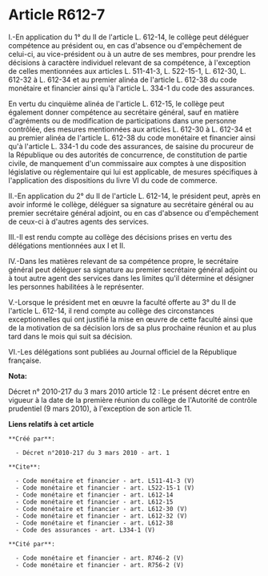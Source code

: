 # Article R612-7

I.-En application du 1° du II de l'article L. 612-14, le collège peut déléguer compétence au président ou, en cas d'absence
ou d'empêchement de celui-ci, au vice-président ou à un autre de ses membres, pour prendre les décisions à caractère
individuel relevant de sa compétence, à l'exception de celles mentionnées aux articles L. 511-41-3, 
L. 522-15-1, L. 612-30, L. 612-32 à L. 612-34 et au premier alinéa de l'article L. 612-38 du code monétaire et financier
ainsi qu'à l'article L. 334-1 du code des assurances. 

En vertu du cinquième alinéa de l'article L. 612-15, le collège peut également donner compétence au secrétaire général, sauf
en matière d'agréments ou de modification de participations dans une personne contrôlée, des mesures mentionnées aux articles
L. 612-30 à L. 612-34 et au premier alinéa de l'article L. 612-38 du code monétaire et financier ainsi qu'à l'article L.
334-1 du code des assurances, de saisine du procureur de la République ou des autorités de concurrence, de constitution de
partie civile, de manquement d'un commissaire aux comptes à une disposition législative ou réglementaire qui lui est
applicable, de mesures spécifiques à l'application des dispositions du livre VI du code de commerce. 

II.-En application du 2° du II de l'article L. 612-14, le président peut, après en avoir informé le collège, déléguer sa
signature au secrétaire général ou au premier secrétaire général adjoint, ou en cas d'absence ou d'empêchement de ceux-ci à
d'autres agents des services. 

III.-Il est rendu compte au collège des décisions prises en vertu des délégations mentionnées aux I et II. 

IV.-Dans les matières relevant de sa compétence propre, le secrétaire général peut déléguer sa signature au premier
secrétaire général adjoint ou à tout autre agent des services dans les limites qu'il détermine et désigner les personnes
habilitées à le représenter.

V.-Lorsque le président met en œuvre la faculté offerte au 3° du II de l'article L. 612-14, il rend compte au collège des
circonstances exceptionnelles qui ont justifié la mise en œuvre de cette faculté ainsi que de la motivation de sa décision
lors de sa plus prochaine réunion et au plus tard dans le mois qui suit sa décision. 

VI.-Les délégations sont publiées au Journal officiel de la République française.

**Nota:**

Décret n° 2010-217 du 3 mars 2010 article 12 : Le présent décret entre en vigueur à la date de la première réunion du collège
de l'Autorité de contrôle prudentiel (9 mars 2010), à l'exception de son article 11.

**Liens relatifs à cet article**

	**Créé par**:

	  - Décret n°2010-217 du 3 mars 2010 - art. 1

	**Cite**:

	  - Code monétaire et financier - art. L511-41-3 (V)
	  - Code monétaire et financier - art. L522-15-1 (V)
	  - Code monétaire et financier - art. L612-14
	  - Code monétaire et financier - art. L612-15
	  - Code monétaire et financier - art. L612-30 (V)
	  - Code monétaire et financier - art. L612-32 (V)
	  - Code monétaire et financier - art. L612-38
	  - Code des assurances - art. L334-1 (V)

	**Cité par**:

	  - Code monétaire et financier - art. R746-2 (V)
	  - Code monétaire et financier - art. R756-2 (V)
